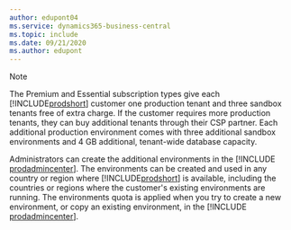 ```yaml
---
author: edupont04
ms.service: dynamics365-business-central
ms.topic: include
ms.date: 09/21/2020
ms.author: edupont
---
```

> [!NOTE]
> The Premium and Essential subscription types give each [!INCLUDE[prodshort](prodshort.md)] customer one production tenant and three sandbox tenants free of extra charge. If the customer requires more production tenants, they can buy additional tenants through their CSP partner. Each additional production environment comes with three additional sandbox environments and 4 GB additional, tenant-wide database capacity.

Administrators can create the additional environments in the [!INCLUDE [prodadmincenter](prodadmincenter.md)]. The environments can be created and used in any country or region where [!INCLUDE[prodshort](prodshort.md)] is available, including the countries or regions where the customer's existing environments are running. The environments quota is applied when you try to create a new environment, or copy an existing environment, in the [!INCLUDE [prodadmincenter](prodadmincenter.md)].  
